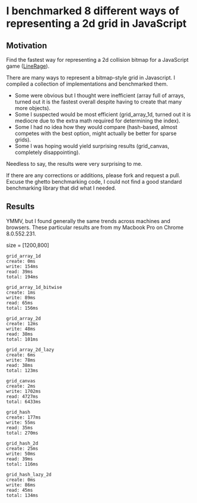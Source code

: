 # I benchmarked 8 different ways of representing a 2d grid in JavaScript

## Motivation

Find the fastest way for representing a 2d collision bitmap for a JavaScript game ([LineRage](https://chrome.google.com/webstore/detail/oplmlhhgdcliikihbehklkagmeophnlh)).

There are many ways to represent a bitmap-style grid in Javascript. I compiled a collection of implementations and benchmarked them.

* Some were obvious but I thought were inefficient (array full of arrays, turned out it is the fastest overall despite having to create that many more objects).
* Some I suspected would be most efficient (grid_array_1d, turned out it is mediocre due to the extra math required for determining the index).
* Some I had no idea how they would compare (hash-based, almost competes with the best option, might actually be better for sparse grids).
* Some I was hoping would yield surprising results (grid_canvas, completely disappointing).

Needless to say, the results were very surprising to me.

If there are any corrections or additions, please fork and request a pull. Excuse the ghetto benchmarking code, I could not find a good standard benchmarking library that did what I needed.

## Results

YMMV, but I found generally the same trends across machines and browsers. These particular results are from my Macbook Pro on Chrome 8.0.552.231.

size = [1200,800]

    grid_array_1d
    create: 0ms
    write: 154ms
    read: 39ms
    total: 194ms

    grid_array_1d_bitwise
    create: 1ms
    write: 89ms
    read: 65ms
    total: 156ms

    grid_array_2d
    create: 12ms
    write: 48ms
    read: 38ms
    total: 101ms

    grid_array_2d_lazy
    create: 6ms
    write: 78ms
    read: 38ms
    total: 123ms

    grid_canvas
    create: 2ms
    write: 1702ms
    read: 4727ms
    total: 6433ms

    grid_hash
    create: 177ms
    write: 55ms
    read: 35ms
    total: 270ms

    grid_hash_2d
    create: 25ms
    write: 50ms
    read: 39ms
    total: 116ms

    grid_hash_lazy_2d
    create: 0ms
    write: 86ms
    read: 45ms
    total: 134ms
